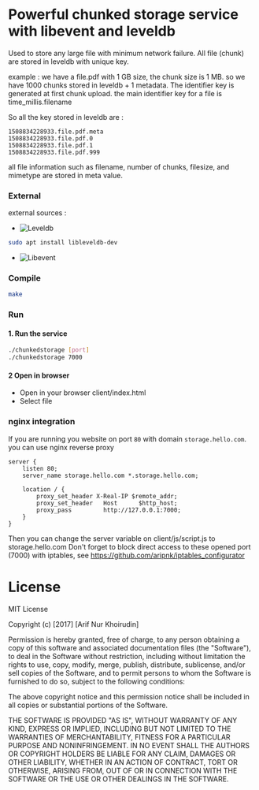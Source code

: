 # Powerful chunked storage service with libevent and leveldb
Used to store any large file with minimum network failure. All file (chunk) are stored in leveldb with unique key.

example :
we have a file.pdf with 1 GB size, the chunk size is 1 MB. so we have 1000 chunks stored in leveldb + 1 metadata. The identifier key is generated at first chunk upload. the main identifier key for a file is time_millis.filename

So all the key stored in leveldb are :
```
1508834228933.file.pdf.meta
1508834228933.file.pdf.0
1508834228933.file.pdf.1
1508834228933.file.pdf.999
```

all file information such as filename, number of chunks, filesize, and mimetype are stored in meta value.

### External
external sources :

* ![Leveldb](https://github.com/google/leveldb)
```bash
sudo apt install libleveldb-dev
```
* ![Libevent](https://github.com/nmathewson/Libevent)

### Compile
```bash
make
```

### Run

#### 1. Run the service
```bash
./chunkedstorage [port]
./chunkedstorage 7000
```
#### 2 Open in browser

* Open in your browser client/index.html
* Select file

### nginx integration

If you are running you website on port ```80``` with domain ```storage.hello.com```. you can use nginx reverse proxy

```
server {
    listen 80;
    server_name storage.hello.com *.storage.hello.com;

	location / {
        proxy_set_header X-Real-IP $remote_addr;
        proxy_set_header   Host      $http_host;
        proxy_pass         http://127.0.0.1:7000;
    }
}
```
Then you can change the server variable on client/js/script.js to storage.hello.com
Don't forget to block direct access to these opened port (7000) with iptables, see https://github.com/aripnk/iptables_configurator



# License

MIT License

Copyright (c) [2017] [Arif Nur Khoirudin]

Permission is hereby granted, free of charge, to any person obtaining a copy
of this software and associated documentation files (the "Software"), to deal
in the Software without restriction, including without limitation the rights
to use, copy, modify, merge, publish, distribute, sublicense, and/or sell
copies of the Software, and to permit persons to whom the Software is
furnished to do so, subject to the following conditions:

The above copyright notice and this permission notice shall be included in all
copies or substantial portions of the Software.

THE SOFTWARE IS PROVIDED "AS IS", WITHOUT WARRANTY OF ANY KIND, EXPRESS OR
IMPLIED, INCLUDING BUT NOT LIMITED TO THE WARRANTIES OF MERCHANTABILITY,
FITNESS FOR A PARTICULAR PURPOSE AND NONINFRINGEMENT. IN NO EVENT SHALL THE
AUTHORS OR COPYRIGHT HOLDERS BE LIABLE FOR ANY CLAIM, DAMAGES OR OTHER
LIABILITY, WHETHER IN AN ACTION OF CONTRACT, TORT OR OTHERWISE, ARISING FROM,
OUT OF OR IN CONNECTION WITH THE SOFTWARE OR THE USE OR OTHER DEALINGS IN THE
SOFTWARE.
